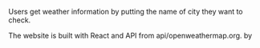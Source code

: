 Users get weather information by putting the name of city they want to check.  

The website is built with React and API from api/openweathermap.org. by
